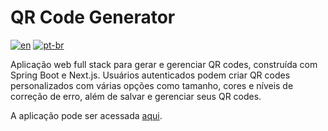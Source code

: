 # QR Code Generator

[![en](https://img.shields.io/badge/lang-en-red.svg)](./README.md) [![pt-br](https://img.shields.io/badge/lang-pt--br-green.svg)](./README.pt-br.md)

Aplicação web full stack para gerar e gerenciar QR codes, construída com Spring Boot e Next.js. Usuários autenticados podem criar QR codes personalizados com várias opções como tamanho, cores e níveis de correção de erro, além de salvar e gerenciar seus QR codes.

A aplicação pode ser acessada [aqui](https://qr-code.works).
